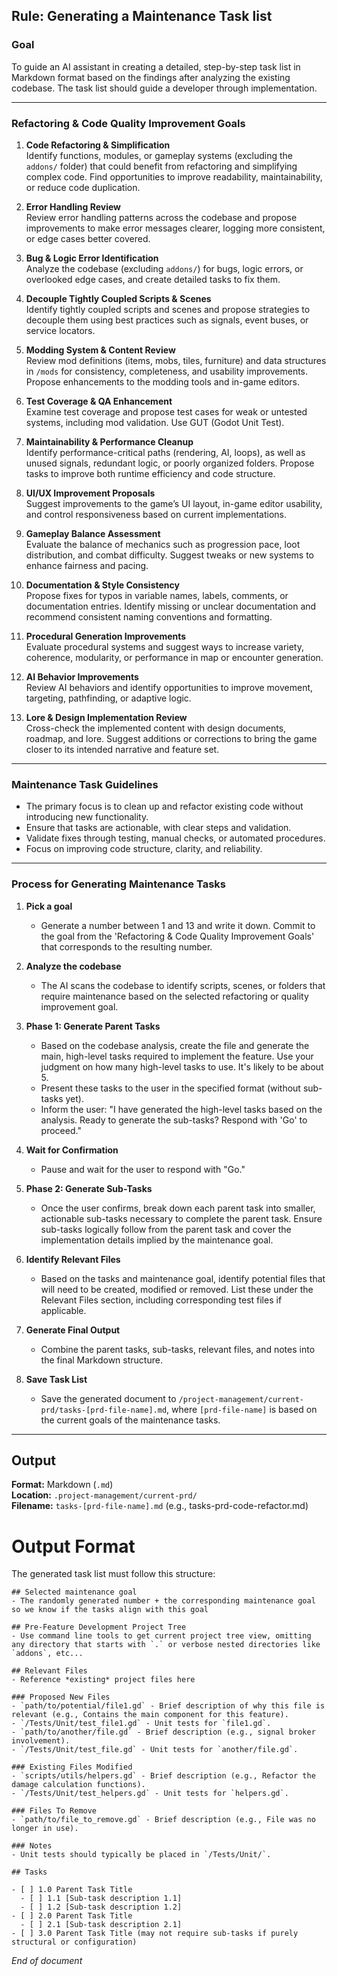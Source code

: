 ## Rule: Generating a Maintenance Task list

### Goal  
To guide an AI assistant in creating a detailed, step-by-step task list in Markdown format based on the findings after analyzing the existing codebase. The task list should guide a developer through implementation.


---
### Refactoring & Code Quality Improvement Goals

1. **Code Refactoring & Simplification**  
   Identify functions, modules, or gameplay systems (excluding the `addons/` folder) that could benefit from refactoring and simplifying complex code. Find opportunities to improve readability, maintainability, or reduce code duplication.

2. **Error Handling Review**  
   Review error handling patterns across the codebase and propose improvements to make error messages clearer, logging more consistent, or edge cases better covered.

3. **Bug & Logic Error Identification**  
   Analyze the codebase (excluding `addons/`) for bugs, logic errors, or overlooked edge cases, and create detailed tasks to fix them.

4. **Decouple Tightly Coupled Scripts & Scenes**  
   Identify tightly coupled scripts and scenes and propose strategies to decouple them using best practices such as signals, event buses, or service locators.

5. **Modding System & Content Review**  
   Review mod definitions (items, mobs, tiles, furniture) and data structures in `/mods` for consistency, completeness, and usability improvements. Propose enhancements to the modding tools and in-game editors.

6. **Test Coverage & QA Enhancement**  
   Examine test coverage and propose test cases for weak or untested systems, including mod validation. Use GUT (Godot Unit Test).

7. **Maintainability & Performance Cleanup**  
   Identify performance-critical paths (rendering, AI, loops), as well as unused signals, redundant logic, or poorly organized folders. Propose tasks to improve both runtime efficiency and code structure.

8. **UI/UX Improvement Proposals**  
   Suggest improvements to the game’s UI layout, in-game editor usability, and control responsiveness based on current implementations.

9. **Gameplay Balance Assessment**  
   Evaluate the balance of mechanics such as progression pace, loot distribution, and combat difficulty. Suggest tweaks or new systems to enhance fairness and pacing.

10. **Documentation & Style Consistency**  
    Propose fixes for typos in variable names, labels, comments, or documentation entries. Identify missing or unclear documentation and recommend consistent naming conventions and formatting.

11. **Procedural Generation Improvements**  
    Evaluate procedural systems and suggest ways to increase variety, coherence, modularity, or performance in map or encounter generation.

12. **AI Behavior Improvements**  
    Review AI behaviors and identify opportunities to improve movement, targeting, pathfinding, or adaptive logic.

13. **Lore & Design Implementation Review**  
    Cross-check the implemented content with design documents, roadmap, and lore. Suggest additions or corrections to bring the game closer to its intended narrative and feature set.

---

### Maintenance Task Guidelines

- The primary focus is to clean up and refactor existing code without introducing new functionality.
- Ensure that tasks are actionable, with clear steps and validation.
- Validate fixes through testing, manual checks, or automated procedures.
- Focus on improving code structure, clarity, and reliability.


---

### Process for Generating Maintenance Tasks  

1. **Pick a goal**  
   - Generate a number between 1 and 13 and write it down. Commit to the goal from the 'Refactoring & Code Quality Improvement Goals' that corresponds to the resulting number.

2. **Analyze the codebase**  
   - The AI scans the codebase to identify scripts, scenes, or folders that require maintenance based on the selected refactoring or quality improvement goal.

3. **Phase 1: Generate Parent Tasks**  
   - Based on the codebase analysis, create the file and generate the main, high-level tasks required to implement the feature. Use your judgment on how many high-level tasks to use. It's likely to be about 5. 
   - Present these tasks to the user in the specified format (without sub-tasks yet).  
   - Inform the user: "I have generated the high-level tasks based on the analysis. Ready to generate the sub-tasks? Respond with 'Go' to proceed."

4. **Wait for Confirmation**  
   - Pause and wait for the user to respond with "Go."

5. **Phase 2: Generate Sub-Tasks**  
   - Once the user confirms, break down each parent task into smaller, actionable sub-tasks necessary to complete the parent task. Ensure sub-tasks logically follow from the parent task and cover the implementation details implied by the maintenance goal.

6. **Identify Relevant Files**  
   - Based on the tasks and maintenance goal, identify potential files that will need to be created, modified or removed. List these under the Relevant Files section, including corresponding test files if applicable.

7. **Generate Final Output**  
   - Combine the parent tasks, sub-tasks, relevant files, and notes into the final Markdown structure.

8. **Save Task List**  
   - Save the generated document to `/project-management/current-prd/tasks-[prd-file-name].md`, where `[prd-file-name]` is based on the current goals of the maintenance tasks.

---

## Output  
**Format:** Markdown (`.md`)  
**Location:** `.project-management/current-prd/`  
**Filename:** `tasks-[prd-file-name].md` (e.g., tasks-prd-code-refactor.md)

# Output Format
The generated task list must follow this structure:

```
## Selected maintenance goal
- The randomly generated number + the corresponding maintenance goal so we know if the tasks align with this goal

## Pre-Feature Development Project Tree  
- Use command line tools to get current project tree view, omitting any directory that starts with `.` or verbose nested directories like `addons`, etc...

## Relevant Files  
- Reference *existing* project files here  

### Proposed New Files  
- `path/to/potential/file1.gd` - Brief description of why this file is relevant (e.g., Contains the main component for this feature).  
- `/Tests/Unit/test_file1.gd` - Unit tests for `file1.gd`.  
- `path/to/another/file.gd` - Brief description (e.g., signal broker involvement).  
- `/Tests/Unit/test_file.gd` - Unit tests for `another/file.gd`.  

### Existing Files Modified  
- `scripts/utils/helpers.gd` - Brief description (e.g., Refactor the damage calculation functions).  
- `/Tests/Unit/test_helpers.gd` - Unit tests for `helpers.gd`. 

### Files To Remove  
- `path/to/file_to_remove.gd` - Brief description (e.g., File was no longer in use).  

### Notes  
- Unit tests should typically be placed in `/Tests/Unit/`.

## Tasks

- [ ] 1.0 Parent Task Title
  - [ ] 1.1 [Sub-task description 1.1]
  - [ ] 1.2 [Sub-task description 1.2]
- [ ] 2.0 Parent Task Title
  - [ ] 2.1 [Sub-task description 2.1]
- [ ] 3.0 Parent Task Title (may not require sub-tasks if purely structural or configuration)

```

*End of document*
